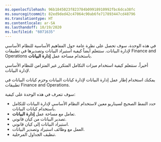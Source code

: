 ```yaml
---
ms.openlocfilehash: 96b1845023f823784b09918910992fbc6dca38fc
ms.sourcegitcommit: 82ed9ded42c47064c90ab6fe717893447cd48796
ms.translationtype: HT
ms.contentlocale: ar-SA
ms.lasthandoff: 10/19/2020
ms.locfileid: "6071635"
---
```

في هذه الوحدة، سوف تحصل على نظرة عامة حول المفاهيم الأساسية للنظام الأساسي لإدارة البيانات. ستتعلم أيضاً كيفية استيراد البيانات وتصديرها في تطبيقات Finance and Operations باستخدام مساحة عمل **إدارة البيانات**.

أخيراً، ستتعلم كيفية استخدام ميزات التكامل المتكرر غير المتزامن للنظام الأساسي لإدارة البيانات. 

يمكنك استخدام إطار عمل إدارة البيانات لإدارة كيانات البيانات وحزم كيانات البيانات في تطبيقات Finance and Operations. 

سوف تتعرف في هذه الوحدة على كيفية:

- حدد النمط الصحيح لسيناريو معين لاستخدام النظام الأساسي لإدارة البيانات للتكامل باستخدام كيانات البيانات. 
- تعامل مع مساحة عمل **إدارة البيانات**.
- تصدير البيانات من كيان قانوني.
- استيراد البيانات إلى كيان قانوني. 
- العمل مع وظائف استيراد وتصدير البيانات.
- تنظيف الجداول المرحلية.




